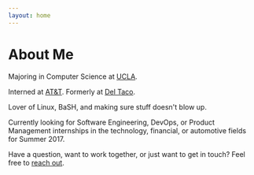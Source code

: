 ```yaml
---
layout: home
---
```

# About Me

Majoring in Computer Science at [UCLA](https://www.ucla.edu). 

Interned at [AT&T](https://www.att.com). Formerly at [Del Taco](https://www.deltaco.com). 

Lover of Linux, BaSH, and making sure stuff doesn't blow up. 

Currently looking for Software Engineering, DevOps, or Product Management internships in the technology, financial, or automotive fields for Summer 2017. 

Have a question, want to work together, or just want to get in touch? Feel free to [reach out](mailto:raks.garg@gmail.com).